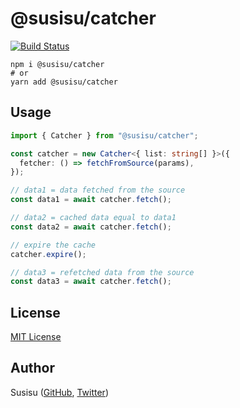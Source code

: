 # @susisu/catcher

[![Build Status](https://travis-ci.com/susisu/catcher.svg?branch=master)](https://travis-ci.com/susisu/catcher)

``` shell
npm i @susisu/catcher
# or
yarn add @susisu/catcher
```

## Usage

``` typescript
import { Catcher } from "@susisu/catcher";

const catcher = new Catcher<{ list: string[] }>({
  fetcher: () => fetchFromSource(params),
});

// data1 = data fetched from the source
const data1 = await catcher.fetch();

// data2 = cached data equal to data1
const data2 = await catcher.fetch();

// expire the cache
catcher.expire();

// data3 = refetched data from the source
const data3 = await catcher.fetch();
```

## License

[MIT License](http://opensource.org/licenses/mit-license.php)

## Author

Susisu ([GitHub](https://github.com/susisu), [Twitter](https://twitter.com/susisu2413))

